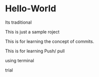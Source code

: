 # Hello-World
Its traditional

This is just a sample roject

This is for learning the concept of commits.

This is for learning Push/ pull

using terminal

trial
